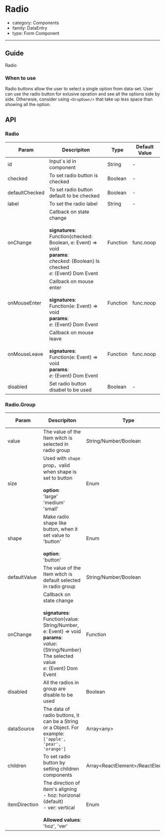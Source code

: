 # Radio

-   category: Components
-   family: DataEntry
-   type: Form Component

---

## Guide

Radio

### When to use

Radio buttons allow the user to select a single option from data-set. User can use the radio button for exlusive opration and see all the options side by side. Otherwsie, consider using `<DropDown/>` that take up less space than showing all the option.

## API

### Radio

| Param | Descripiton  | Type  | Default Value |
| -------------- | ------------------------------------------------------------------------------------------------------------------------------------------ | -------- | --------- |
| id             | Input`s id in component            | String   | -         |
| checked        | To set radio button is checked                                                                                                                               | Boolean  | -         |
| defaultChecked | To set radio button default to be checked                                                                                                                 | Boolean  | -         |
| label          | To set the radio label                                                                                                                                | String   | -         |
| onChange       | Callback on state change<br><br>**signatures**:<br>Function(checked: Boolean, e: Event) => void<br>**params**:<br>_checked_: {Boolean} Is checked<br>_e_: {Event} Dom Event | Function | func.noop |
| onMouseEnter   | Callback on mouse enter<br><br>**signatures**:<br>Function(e: Event) => void<br>**params**:<br>_e_: {Event} Dom Event                                               | Function | func.noop |
| onMouseLeave   | Callback on mouse leave<br><br>**signatures**:<br>Function(e: Event) => void<br>**params**:<br>_e_: {Event} Dom Event                                                    | Function | func.noop |
| disabled       | Set radio button disabel to be used                                                                                                                                 | Boolean  | -         |

### Radio.Group

| Param | Descripiton  | Type  | Default Value |
| ------------ | -------------------------------------------------------------------------------------------------------------------------------------------------- | ----------------------------------- | --------- |
| value        | The value of the Item witch is selected in radio group                  | String/Number/Boolean               | -         |
| size         | Used with `shape` prop，valid when shape is set to button<br><br>**option**:<br>'large'<br>'medium'<br>'small'              | Enum                                | 'medium'  |
| shape        | Make radio shape like button, when it set value to 'button'<br><br>**option**:<br>'button'                                                                                                 | Enum                                | -         |
| defaultValue | The value of the Item witch is default selected in radio group                                                                                                                            | String/Number/Boolean               | -         |
| onChange     | Callback on state change<br><br>**signatures**:<br>Function(value: String/Number, e: Event) => void<br>**params**:<br>_value_: {String/Number} The selected value <br>_e_: {Event} Dom Event | Function                            | () => { } |
| disabled     | All the radios in group are  disable to be used                        | Boolean                             | -         |
| dataSource   | The data of radio buttons, it can be a String or a Object. For example: `['apple', 'pear', 'orange']`                                                                                     | Array&lt;any>                       | \[]       |
| children     | To set radio button by setting children components                   | Array&lt;ReactElement>/ReactElement | -         |
| itemDirection    | The direction of item's aligning<br>- hoz: horizonal (default)<br>- ver: vertical<br><br>**Allowed values**:<br>'hoz', 'ver'                                                 | Enum                                | 'hoz' |
